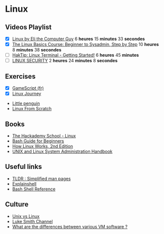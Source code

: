 # Linux

## Videos Playlist
- [x] [Linux by Eli the Computer Guy](https://www.youtube.com/playlist?list=PLD6B6473ACF32C59D) 6 **heures** 15 **minutes** 33 **secondes**
- [x] [The Linux Basics Course: Beginner to Sysadmin, Step by Step](https://www.youtube.com/playlist?list=PLtK75qxsQaMLZSo7KL-PmiRarU7hrpnwK) 10 **heures** 8 **minutes** 38 **secondes**
- [ ] [HakTip: Linux Terminal - Getting Started!](https://www.youtube.com/playlist?list=PLW5y1tjAOzI2ZYTlMdGzCV8AJuoqW5lKB) 6 **heures** 45 **minutes**
- [ ] [LINUX SECURITY](https://www.youtube.com/playlist?list=PLAcZG2tMJuWT67HWWpUpp9OVdXpMVvdTa) 2 **heures** 24 **minutes** 8 **secondes**

## Exercises
- [x] [GameScript (fr)](https://github.com/justUmen/GameScript)
- [x] [Linux Journey](https://linuxjourney.com/)
- [Little penguin](https://cdn.intra.42.fr/pdf/pdf/765/little_penguin_1.en.pdf)
- [Linux From Scratch](http://www.linuxfromscratch.org)

## Books
 - [The Hackademy School - Linux](https://repo.zenk-security.com/Linux%20et%20systemes%20d.exploitations/The%20Hackademy%20School%20-%20Linux.pdf)
 - [Bash Guide for Beginners](http://www.tldp.org/LDP/Bash-Beginners-Guide/html/)
 - [How Linux Works, 2nd Edition](https://github.com/KnowNo/How-Linux-Works-2nd-Edition/blob/master/How.Linux.Works.What.Every.Superuser.Should.Know.2nd.Edition.PDF.pdf)
 - [UNIX and Linux System Administration Handbook](https://doc.lagout.org/operating%20system%20/linux/UNIX%20and%20Linux%20System%20Administration%20Handbook.pdf)

## Useful links
- [TLDR : Simplified man pages](https://tldr.ostera.io/)
- [Explainshell](https://explainshell.com/)
- [Bash Shell Reference](https://courses.cs.washington.edu/courses/cse390a/14au/bash.html)

## Culture
- [Unix vs Linux](https://www.youtube.com/watch?v=jowCUo_UGts)
- [Luke Smith Channel](https://www.youtube.com/channel/UC2eYFnH61tmytImy1mTYvhA)
- [What are the differences between various VM software ?](https://unix.stackexchange.com/questions/5741/what-are-the-differences-between-various-vm-software)
